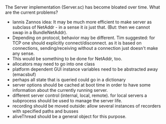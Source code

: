 The Server implementation (Server.sc) has become bloated over time.
What are the current problems?

- Iannis Zannos idea: It may be much more efficient to make server as subclass of NetAddr - in a sense it <i>is</i> just that. (But: then we cannot swap in a BundleNetAddr).
- Depending on protocol, behavior may be different. 
Tim suggested: for TCP one should explicitly connect/disconnect. as it is based on connections, sending/receiving without a connection just doesn't make any sense.
- This would be something to be done for NetAddr, too.
- allocators may need to go into one class
- platform dependent GUI instance variables need to be abstracted away (emacsbuf)
- perhaps all state that is queried could go in a dictionary
- server options should be cached at boot time in order to have some information about the currently running server.
- different server control (internal, local, remote). for local servers a subprocess should be used to manage the server life.
- recording should be moved outside: allow several instances of recorders with specified paths and busses
- aliveThread should be a general object for this purpose.